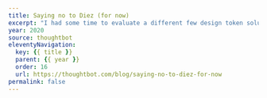 ```yaml
---
title: Saying no to Diez (for now)
excerpt: "I had some time to evaluate a different few design token solutions, and decided to give Diez a shot. Here are my impressions"
year: 2020
source: thoughtbot
eleventyNavigation:
  key: {{ title }}
  parent: {{ year }}
  order: 16
  url: https://thoughtbot.com/blog/saying-no-to-diez-for-now
permalink: false
---
```


